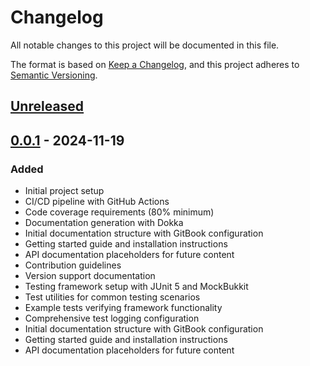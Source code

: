 # Changelog

All notable changes to this project will be documented in this file.

The format is based on [Keep a Changelog](https://keepachangelog.com/en/1.0.0/),
and this project adheres to [Semantic Versioning](https://semver.org/spec/v2.0.0.html).

## [Unreleased]

## [0.0.1] - 2024-11-19

### Added
- Initial project setup
- CI/CD pipeline with GitHub Actions
- Code coverage requirements (80% minimum)
- Documentation generation with Dokka
- Initial documentation structure with GitBook configuration
- Getting started guide and installation instructions
- API documentation placeholders for future content
- Contribution guidelines
- Version support documentation
- Testing framework setup with JUnit 5 and MockBukkit
- Test utilities for common testing scenarios
- Example tests verifying framework functionality
- Comprehensive test logging configuration
- Initial documentation structure with GitBook configuration
- Getting started guide and installation instructions
- API documentation placeholders for future content

[Unreleased]: https://github.com/chafficui/ChafficLib/compare/v0.0.1...HEAD
[0.0.1]: https://github.com/chafficui/ChafficLib/releases/tag/v0.0.1